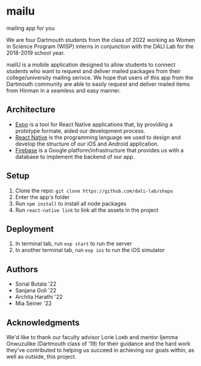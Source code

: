 
# mailu
mailing app for you

We are four Dartmouth students from the class of 2022 working as Women in Science Program (WISP) interns in conjunction with the DALI Lab for the 2018-2019 school year.

mailU is a mobile application designed to allow students to connect students who want to request and deliver mailed packages from their college/university mailing serivce. We hope that users of this app from the Dartmouth community are able to easily request and deliver mailed items from Hinman in a seamless and easy manner.

 ## Architecture

 * [Expo](https://expo.io/) is a tool for React Native applications that, by providing a prototype formate, aided our development process.
* [React Native](https://facebook.github.io/react-native/) is the programming language we used to design and develop the structure of our iOS and Android application.
* [Firebase](https://firebase.google.com) is a Google platform/infrastructure that provides us with a database to implement the backend of our app.

 ## Setup

1. Clone the repo: `git clone https://github.com/dali-lab/shopu`
2. Enter the app's folder
3. Run `npm install` to install all node packages
4. Run `react-native link` to link all the assets in the project

 ## Deployment
1. In terminal tab, run `exp start` to run the server
2. In another terminal tab, run `exp ios` to run the iOS simulator

 ## Authors
* Sonal Butala '22
* Sanjana Goli '22
* Archita Harathi '22
* Mia Seiner '22

 ## Acknowledgments

 We'd like to thank our faculty advisor Lorie Loeb and mentor Ijemma Onwuzulike (Dartmouth class of ‘19) for their guidance and the hard work they've contributed to helping us succeed in achieving our goals within, as well as outside, this project.

 

